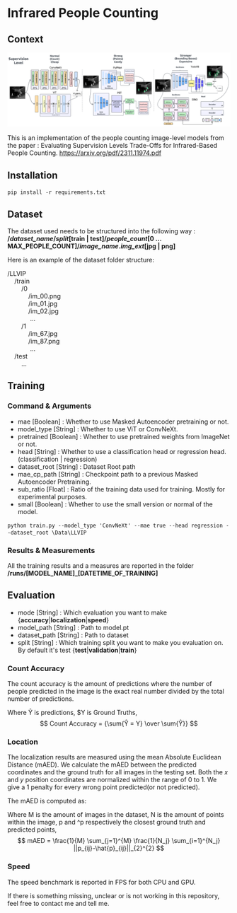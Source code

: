 # Infrared People Counting

## Context

![alt text](https://github.com/tortueTortue/IRPeopleCounting/blob/master/doc/img/Dichotomy.png?raw=true)

This is an implementation of the people counting image-level models from the paper : Evaluating Supervision Levels Trade-Offs for Infrared-Based People Counting.
https://arxiv.org/pdf/2311.11974.pdf

## Installation
```console
pip install -r requirements.txt
```

## Dataset
The dataset used needs to be structured into the following way :<br/>
<b>/<i>dataset_name</i>/<i>split</i>[train | test]/<i>people_count</i>[0 ... MAX_PEOPLE_COUNT]/<i>image_name.img_ext</i>[jpg | png]</b>

Here is an example of the dataset folder structure:

/LLVIP <br/>
&nbsp;&nbsp;&nbsp;&nbsp;/train <br/>
&nbsp;&nbsp;&nbsp;&nbsp;&nbsp;&nbsp;&nbsp;&nbsp;/0 <br/>
&nbsp;&nbsp;&nbsp;&nbsp;&nbsp;&nbsp;&nbsp;&nbsp;&nbsp;&nbsp;&nbsp;&nbsp;/im_00.png <br/>
&nbsp;&nbsp;&nbsp;&nbsp;&nbsp;&nbsp;&nbsp;&nbsp;&nbsp;&nbsp;&nbsp;&nbsp;/im_01.jpg <br/>
&nbsp;&nbsp;&nbsp;&nbsp;&nbsp;&nbsp;&nbsp;&nbsp;&nbsp;&nbsp;&nbsp;&nbsp;/im_02.jpg <br/>
&nbsp;&nbsp;&nbsp;&nbsp;&nbsp;&nbsp;&nbsp;&nbsp;&nbsp;&nbsp;&nbsp;&nbsp; ... <br/>
&nbsp;&nbsp;&nbsp;&nbsp;&nbsp;&nbsp;&nbsp;&nbsp;/1 <br/>
&nbsp;&nbsp;&nbsp;&nbsp;&nbsp;&nbsp;&nbsp;&nbsp;&nbsp;&nbsp;&nbsp;&nbsp;/im_67.jpg <br/>
&nbsp;&nbsp;&nbsp;&nbsp;&nbsp;&nbsp;&nbsp;&nbsp;&nbsp;&nbsp;&nbsp;&nbsp;/im_87.png <br/>
&nbsp;&nbsp;&nbsp;&nbsp;&nbsp;&nbsp;&nbsp;&nbsp;&nbsp;&nbsp;&nbsp;&nbsp; ... <br/>
&nbsp;&nbsp;&nbsp;&nbsp;/test <br/>
&nbsp;&nbsp;&nbsp;&nbsp;&nbsp;&nbsp;&nbsp;&nbsp;... <br/>

## Training

### Command & Arguments

- mae [Boolean] : Whether to use Masked Autoencoder pretraining or not.
- model_type [String] : Whether to use ViT or ConvNeXt.
- pretrained [Boolean] : Whether to use pretrained weights from ImageNet or not.
- head [String] : Whether to use a classification head or regression head. (classification | regression)
- dataset_root [String] : Dataset Root path
- mae_cp_path [String] : Checkpoint path to a previous Masked Autoencoder Pretraining.
- sub_ratio [Float] : Ratio of the training data used for training. Mostly for experimental purposes.
- small [Boolean] : Whether to use the small version or normal of the model.

```console
python train.py --model_type 'ConvNeXt' --mae true --head regression --dataset_root \Data\LLVIP
```

### Results & Measurements
All the training results and a measures are reported in the folder <b>/runs/[MODEL_NAME]_[DATETIME_OF_TRAINING]</b>

## Evaluation

- mode [String] : Which evaluation you want to make {<b>accuracy</b>|<b>localization</b>|<b>speed</b>}
- model_path [String] : Path to model.pt
- dataset_path [String] : Path to dataset
- split [String] : Which training split you want to make you evaluation on. By default it's test {<b>test</b>|<b>validation</b>|<b>train</b>}

### Count Accuracy

The count accuracy is the amount of predictions where the number of people predicted in the image is the exact real number divided by the total number of predictions.

Where Ŷ is predictions, $Y is Ground Truths,
$$ Count Accuracy = {\sum{Ŷ = Y} \over \sum{Ŷ}} $$

### Location

The localization results are measured using the mean Absolute Euclidean Distance (mAED). We calculate the mAED between the predicted coordinates and the ground truth for all images in the testing set. Both the $x$ and $y$ position coordinates are normalized within the range of 0 to 1. We give a 1 penalty for every wrong point predicted(or not predicted).

The mAED is computed as:

Where M is the amount of images in the dataset, N is the amount of points within the image, p and ^p respectively the closest ground truth and predicted points,
$$ mAED =  \frac{1}{M} \sum_{j=1}^{M}  \frac{1}{N_j} \sum_{i=1}^{N_j} ||p_{ij}-\hat{p}_{ij}||_{2}^{2} $$

### Speed

The speed benchmark is reported in FPS for both CPU and GPU.

If there is something missing, unclear or is not working in this repository, feel free to contact me and tell me.